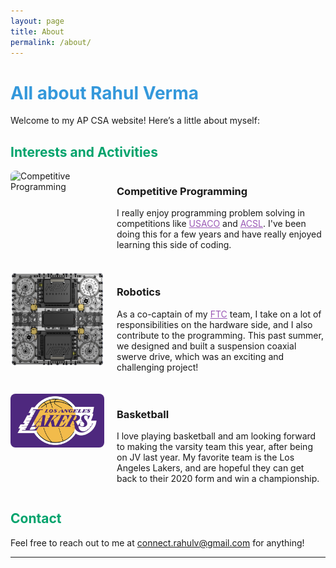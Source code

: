 ```yaml
---
layout: page
title: About
permalink: /about/
---
```


# <span style="color: #3498db;">All about Rahul Verma</span>

Welcome to my AP CSA website! Here’s a little about myself:

## <span style="color: #00A36C;">Interests and Activities</span>

<div style="display: flex; align-items: flex-start; margin-bottom: 20px;">
    <div style="flex: 0 0 150px; margin-right: 20px;">
        <img src="https://github.com/user-attachments/assets/58bcc164-06b4-4494-94c4-5a06c0c1f8c8" alt="Competitive Programming" style="width: 100%; border-radius: 8px;">
    </div>
    <div style="flex: 1;">
        <h3>Competitive Programming</h3>
        <p>I really enjoy programming problem solving in competitions like <a href="https://usaco.org" style="color: #9b59b6;">USACO</a> and <a href="https://www.acsl.org" style="color: #9b59b6;">ACSL</a>. I've been doing this for a few years and have really enjoyed learning this side of coding.</p>
    </div>
</div>

<div style="display: flex; align-items: flex-start; margin-bottom: 20px;">
    <div style="flex: 0 0 150px; margin-right: 20px;">
        <img src="../images/Robot2.png" alt="Robotics" style="width: 100%; border-radius: 8px;">
    </div>
    <div style="flex: 1;">
        <h3>Robotics</h3>
        <p>As a co-captain of my <a href="https://www.firstinspires.org/robotics/ftc" style="color: #9b59b6;">FTC</a> team, I take on a lot of responsibilities on the hardware side, and I also contribute to the programming. This past summer, we designed and built a suspension coaxial swerve drive, which was an exciting and challenging project!</p>
    </div>
</div>

<div style="display: flex; align-items: flex-start;">
    <div style="flex: 0 0 150px; margin-right: 20px;">
        <img src="../images/lakers.png" alt="Basketball" style="width: 100%; border-radius: 8px;">
    </div>
    <div style="flex: 1;">
        <h3>Basketball</h3>
        <p>I love playing basketball and am looking forward to making the varsity team this year, after being on JV last year. My favorite team is the Los Angeles Lakers, and are hopeful they can get back to their 2020 form and win a championship.</p>
    </div>
</div>

## <span style="color: #00A36C;">Contact</span>

Feel free to reach out to me at connect.rahulv@gmail.com for anything!

---

